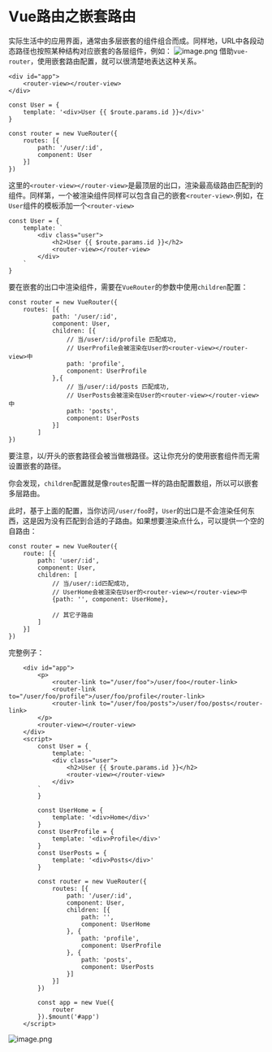 # Vue路由之嵌套路由

实际生活中的应用界面，通常由多层嵌套的组件组合而成。同样地，URL中各段动态路径也按照某种结构对应嵌套的各层组件，例如：
![image.png](http://upload-images.jianshu.io/upload_images/3360875-40c6608ff5bb9cec.png?imageMogr2/auto-orient/strip%7CimageView2/2/w/1240)
借助`vue-router`，使用嵌套路由配置，就可以很清楚地表达这种关系。
```
<div id="app">
    <router-view></router-view>
</div>

const User = {
    template: '<div>User {{ $route.params.id }}</div>'
}

const router = new VueRouter({
    routes: [{
        path: '/user/:id', 
        component: User
    }]
})
```
这里的`<router-view></router-view>`是最顶层的出口，渲染最高级路由匹配到的组件。同样第，一个被渲染组件同样可以包含自己的嵌套`<router-view>`.例如，在`User`组件的模板添加一个`<router-view>`
```
const User = {
    template: `
        <div class="user">
            <h2>User {{ $route.params.id }}</h2>
            <router-view></router-view>
        </div>
    `
}
```
要在嵌套的出口中渲染组件，需要在`VueRouter`的参数中使用`children`配置：
```
const router = new VueRouter({
    routes: [{
            path: '/user/:id', 
            component: User,
            children: [{
                // 当/user/:id/profile 匹配成功,
                // UserProfile会被渲染在User的<router-view></router-view>中
                path: 'profile',
                component: UserProfile
            },{
                // 当/user/:id/posts 匹配成功,
                // UserPosts会被渲染在User的<router-view></router-view>中
                path: 'posts',
                component: UserPosts
            }]
        ]
})
```
要注意，以/开头的嵌套路径会被当做根路径。这让你充分的使用嵌套组件而无需设置嵌套的路径。

你会发现，`children`配置就是像`routes`配置一样的路由配置数组，所以可以嵌套多层路由。

此时，基于上面的配置，当你访问`/user/foo`时，`User`的出口是不会渲染任何东西，这是因为没有匹配到合适的子路由。如果想要渲染点什么，可以提供一个空的自路由：

```
const router = new VueRouter({
    route: [{
        path: 'user/:id',
        component: User,
        children: [
            // 当/user/:id匹配成功,
            // UserHome会被渲染在User的<router-view></router-view>中
            {path: '', component: UserHome},

            // 其它子路由
        ]
    }]
})
```

完整例子：
```
    <div id="app">
        <p>
            <router-link to="/user/foo">/user/foo</router-link>
            <router-link to="/user/foo/profile">/user/foo/profile</router-link>
            <router-link to="/user/foo/posts">/user/foo/posts</router-link>
        </p>
        <router-view></router-view>
    </div>
    <script>
        const User = {
            template: `
            <div class="user">
                <h2>User {{ $route.params.id }}</h2>
                <router-view></router-view>
            </div>
        `
        }

        const UserHome = {
            template: '<div>Home</div>'
        }
        const UserProfile = {
            template: '<div>Profile</div>'
        }
        const UserPosts = {
            template: '<div>Posts</div>'
        }

        const router = new VueRouter({
            routes: [{
                path: '/user/:id',
                component: User,
                children: [{
                    path: '',
                    component: UserHome
                }, {
                    path: 'profile',
                    component: UserProfile
                }, {
                    path: 'posts',
                    component: UserPosts
                }]
            }]
        })

        const app = new Vue({
            router
        }).$mount('#app')
    </script>
```
![image.png](http://upload-images.jianshu.io/upload_images/3360875-1c822da33de5e229.png?imageMogr2/auto-orient/strip%7CimageView2/2/w/1240)